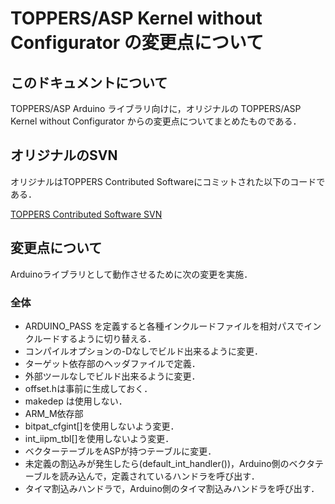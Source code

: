 # TOPPERS/ASP Kernel without Configurator の変更点について

## このドキュメントについて

TOPPERS/ASP Arduino ライブラリ向けに，オリジナルの TOPPERS/ASP Kernel 
without Configurator からの変更点についてまとめたものである．

## オリジナルのSVN

オリジナルはTOPPERS Contributed Softwareにコミットされた以下のコードである．

  [TOPPERS Contributed Software SVN](https://dev.toppers.jp/trac_user/contrib/browser/asp_wo_cfg/)
    
## 変更点について
Arduinoライブラリとして動作させるために次の変更を実施．

### 全体    
- ARDUINO_PASS を定義すると各種インクルードファイルを相対パスでインクルードするように切り替える．        
- コンパイルオプションの-Dなしでビルド出来るように変更．
 - ターゲット依存部のヘッダファイルで定義．
- 外部ツールなしでビルド出来るように変更．
 - offset.hは事前に生成しておく．
 - makedep は使用しない．
- ARM_M依存部
 - bitpat_cfgint[]を使用しないよう変更．
 - int_iipm_tbl[]を使用しないよう変更．  
 - ベクターテーブルをASPが持つテーブルに変更．
 - 未定義の割込みが発生したら(default_int_handler())，Arduino側のベクタテーブルを読み込んで，定義されているハンドラを呼び出す． 
 - タイマ割込みハンドラで，Arduino側のタイマ割込みハンドラを呼び出す．
